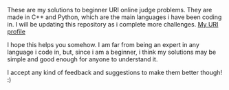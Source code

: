  These are my solutions to beginner URI online judge problems. They are made in C++ and Python, which are the main languages i have been coding in. I will be updating this repository as i complete more challenges. [My URI profile](https://www.urionlinejudge.com.br/judge/pt/profile/526410)

I hope this helps you somehow. I am far from being an expert in any language i code in, but, since i am a beginner, i think my solutions may be simple and good enough for anyone to understand it.


I accept any kind of feedback and suggestions to make them better though! :)
